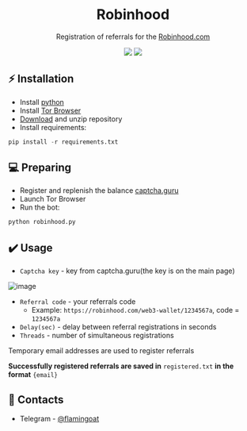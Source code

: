 <h1 align="center">Robinhood</h1>

<p align="center">Registration of referrals for the <a href="https://robinhood.com/web3-wallet/">Robinhood.com</a></p>
<p align="center">
<img src="https://img.shields.io/badge/python-3670A0?style=for-the-badge&logo=python&logoColor=ffdd54">
<img src="https://img.shields.io/badge/Tor-7D4698?style=for-the-badge&logo=Tor-Browser&logoColor=white">
</p>

## ⚡ Installation
+ Install [python](https://www.google.com/search?client=opera&q=how+install+python)
+ Install [Tor Browser](https://www.torproject.org/download/)
+ [Download](https://sites.northwestern.edu/researchcomputing/resources/downloading-from-github) and unzip repository
+ Install requirements:
```python
pip install -r requirements.txt
```

## 💻 Preparing
+ Register and replenish the balance <a href="https://captcha.guru/">captcha.guru</a>
+ Launch Tor Browser
+ Run the bot:
```python
python robinhood.py
```

## ✔️ Usage
+ ```Captcha key``` - key from captcha.guru(the key is on the main page)

![image](https://user-images.githubusercontent.com/119711235/209572783-62ee781d-e3ee-4f0c-a16a-6d41696421ea.png)

+ ```Referral code``` - your referrals code
  + Example: ```https://robinhood.com/web3-wallet/1234567a```, code = ```1234567a```
+ ```Delay(sec)``` - delay between referral registrations in seconds
+ ```Threads``` - number of simultaneous registrations

Temporary email addresses are used to register referrals

**Successfully registered referrals are saved in** ```registered.txt``` **in the format** ```{email}```

## 📧 Contacts
+ Telegram - [@flamingoat](https://t.me/flamingoat)
